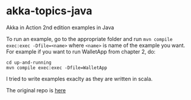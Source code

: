 # akka-topics-java
Akka in Action 2nd edition examples in Java

To run an example, go to the appropriate folder and run
`mvn compile exec:exec -Dfile=<name>`
where `<name>` is name of the example you want.
For example if you want to run WalletApp from chapter 2, do:
```
cd up-and-running
mvn compile exec:exec -Dfile=WalletApp
```

I tried to write examples exaclty as they are written in scala.

The original repo is [here](https://github.com/franciscolopezsancho/akka-topics)
